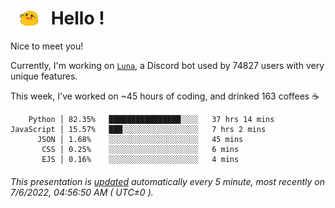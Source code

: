 <h1>   <img src="./spoinky.gif" style="vertical-align:middle;" width="30px">   Hello ! </h1>

Nice to meet you!

Currently, I'm working on <a href='https://github.com/Asgarrrr/Luna'>`Luna`</a>, a Discord bot used by 74827 users with very unique features.

This week, I've worked on ~45 hours of coding, and drinked 163 coffees ☕

```
    Python │ 82.35%   ████████████████░░░░   37 hrs 14 mins
JavaScript │ 15.57%   ███░░░░░░░░░░░░░░░░░   7 hrs 2 mins
      JSON │ 1.68%    ░░░░░░░░░░░░░░░░░░░░   45 mins
       CSS │ 0.25%    ░░░░░░░░░░░░░░░░░░░░   6 mins
       EJS │ 0.16%    ░░░░░░░░░░░░░░░░░░░░   4 mins
```

###### This presentation is [updated](https://github.com/Asgarrrr) automatically every 5 minute, most recently on 7/6/2022, 04:56:50 AM ( UTC±0 ).